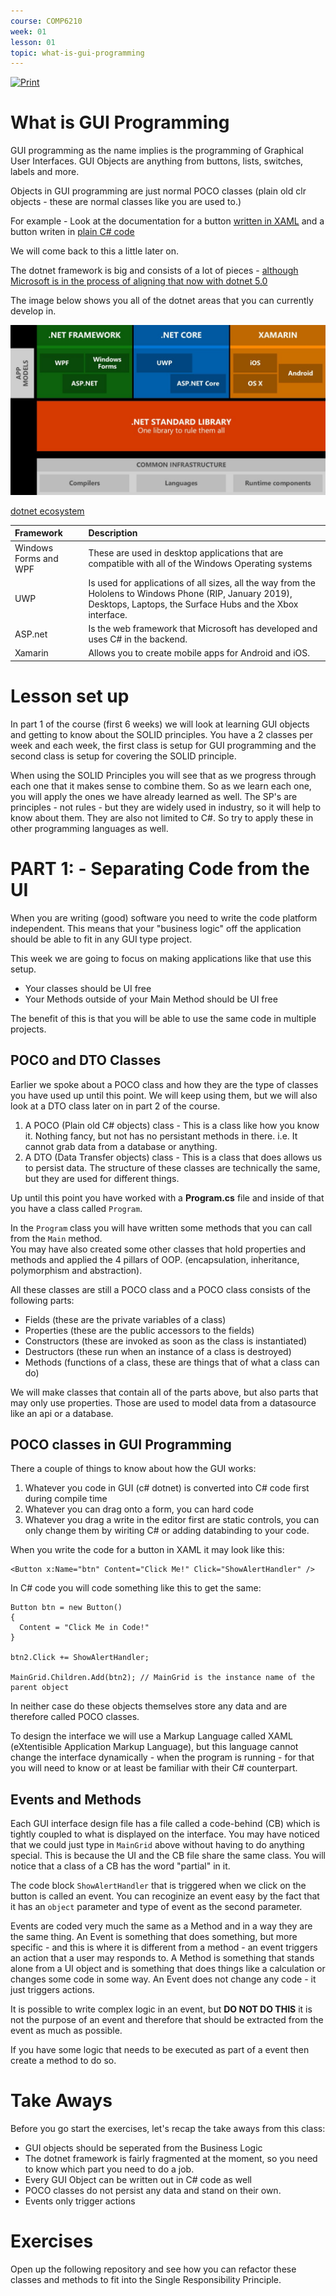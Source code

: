 ```yaml
---
course: COMP6210
week: 01
lesson: 01
topic: what-is-gui-programming
---
```


[![Print](https://img.shields.io/badge/DOWNLOAD_PDF-CLICK_HERE-blue.svg)](https://github.com/ToiOhomaiBCS/COMP6215-Course-Material/raw/master/week01/session01/readme.pdf)


# What is GUI Programming

GUI programming as the name implies is the programming of Graphical User Interfaces. GUI Objects are anything from buttons, lists, switches, labels and more.

Objects in GUI programming are just normal POCO classes (plain old clr objects - these are normal classes like you are used to.)

For example - Look at the documentation for a button [written in XAML](https://docs.microsoft.com/en-us/uwp/api/Windows.UI.Xaml.Controls.Button) and a button writen in [plain C# code](https://support.microsoft.com/en-us/help/319266/how-to-programmatically-add-controls-to-windows-forms-at-run-time-by-u)

We will come back to this a little later on.

The dotnet framework is big and consists of a lot of pieces - [although Microsoft is in the process of aligning that now with dotnet 5.0](https://devblogs.microsoft.com/dotnet/introducing-net-5/)

The image below shows you all of the dotnet areas that you can currently develop in.

![dotnet frameworks](../../images/dotnet-frameworks.jpg)

[dotnet ecosystem](https://www.altexsoft.com/blog/engineering/the-good-and-the-bad-of-net-framework-programming/)

| Framework	| Description |
| :--- | :--- |
| Windows Forms and WPF	| These are used in desktop applications that are compatible with all of the Windows Operating systems |
| UWP	| Is used for applications of all sizes, all the way from the Hololens to Windows Phone (RIP, January 2019), Desktops, Laptops, the Surface Hubs and the Xbox interface. | 
| ASP.net	| Is the web framework that Microsoft has developed and uses C# in the backend. |
| Xamarin	| Allows you to create mobile apps for Android and iOS.|

# Lesson set up

In part 1 of the course (first 6 weeks) we will look at learning GUI objects and getting to know about the SOLID principles. You have a 2 classes per week and each week, the first class is setup for GUI programming and the second class is setup for covering the SOLID principle.

When using the SOLID Principles you will see that as we progress through each one that it makes sense to combine them. So as we learn each one, you will apply the ones we have already learned as well. The SP's are principles - not rules - but they are widely used in industry, so it will help to know about them. They are also not limited to C#. So try to apply these in other programming languages as well.

# PART 1: - Separating Code from the UI

When you are writing (good) software you need to write the code platform independent. This means that your "business logic" off the application should be able to fit in any GUI type project.

This week we are going to focus on making applications like that use this setup.

* Your classes should be UI free
* Your Methods outside of your Main Method should be UI free

The benefit of this is that you will be able to use the same code in multiple projects.

## POCO and DTO Classes

Earlier we spoke about a POCO class and how they are the type of classes you have used up until this point. We will keep using them, but we will also look at a DTO class later on in part 2 of the course.

1. A POCO (Plain old C# objects) class - This is a class like how you know it. Nothing fancy, but not has no persistant methods in there. i.e. It cannot grab data from a database or anything.
2. A DTO (Data Transfer objects) class - This is a class that does allows us to persist data. The structure of these classes are technically the same, but they are used for different things.

Up until this point you have worked with a **Program.cs** file and inside of that you have a class called `Program`.

In the `Program` class you will have written some methods that you can call from the `Main` method.  
You may have also created some other classes that hold properties and methods and applied the 4 pillars of OOP.
(encapsulation, inheritance, polymorphism and abstraction).

All these classes are still a POCO class and a POCO class consists of the following parts:

* Fields (these are the private variables of a class)
* Properties (these are the public accessors to the fields)
* Constructors (these are invoked as soon as the class is instantiated)
* Destructors (these run when an instance of a class is destroyed)
* Methods (functions of a class, these are things that of what a class can do)

We will make classes that contain all of the parts above, but also parts that may only use properties. Those are used to model data from a datasource like an api or a database.

## POCO classes in GUI Programming

There a couple of things to know about how the GUI works:

1. Whatever you code in GUI (c# dotnet) is converted into C# code first during compile time
2. Whatever you can drag onto a form, you can hard code
3. Whatever you drag a write in the editor first are static controls, you can only change them by wiriting C# or adding databinding to your code.

When you write the code for a button in XAML it may look like this:

```
<Button x:Name="btn" Content="Click Me!" Click="ShowAlertHandler" />
```

In C# code you will code something like this to get the same:

```
Button btn = new Button() 
{
  Content = "Click Me in Code!"
}

btn2.Click += ShowAlertHandler;

MainGrid.Children.Add(btn2); // MainGrid is the instance name of the parent object

```
In neither case do these objects themselves store any data and are therefore called POCO classes.

To design the interface we will use a Markup Language called XAML (eXtentisible Application Markup Language), but this language cannot change the interface dynamically - when the program is running - for that you will need to know or at least be familiar with their C# counterpart.

## Events and Methods

Each GUI interface design file has a file called a code-behind (CB) which is tightly coupled to what is displayed on the interface. You may have noticed that we could just type in `MainGrid` above without having to do anything special. This is because the UI and the CB file share the same class. You will notice that a class of a CB has the word "partial" in it.

The code block `ShowAlertHandler` that is triggered when we click on the button is called an event. You can recoginize an event easy by the fact that it has an `object` parameter and type of event as the second parameter.

Events are coded very much the same as a Method and in a way they are the same thing. An Event is something that does something, but more specific - and this is where it is different from a method - an event triggers an action that a user may responds to. A Method is something that stands alone from a UI object and is something that does things like a calculation or changes some code in some way. An Event does not change any code - it just triggers actions.

It is possible to write complex logic in an event, but **DO NOT DO THIS** it is not the purpose of an event and therefore that should be extracted from the event as much as possible.

If you have some logic that needs to be executed as part of a event then create a method to do so.

# Take Aways

Before you go start the exercises, let's recap the take aways from this class:

* GUI objects should be seperated from the Business Logic
* The dotnet framework is fairly fragmented at the moment, so you need to know which part you need to do a job.
* Every GUI Object can be written out in C# code as well
* POCO classes do not persist any data and stand on their own.
* Events only trigger actions



# Exercises

Open up the following repository and see how you can refactor these classes and methods to fit into the Single Responsibility Principle.